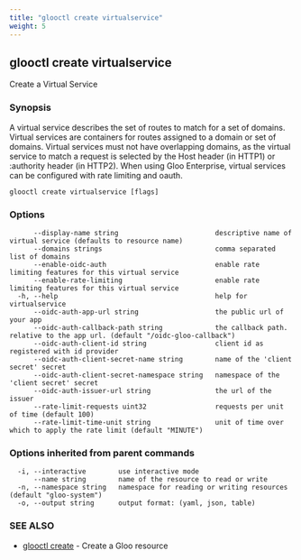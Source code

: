 ```yaml
---
title: "glooctl create virtualservice"
weight: 5
---
```

## glooctl create virtualservice

Create a Virtual Service

### Synopsis

A virtual service describes the set of routes to match for a set of domains. 
Virtual services are containers for routes assigned to a domain or set of domains. 
Virtual services must not have overlapping domains, as the virtual service to match a request is selected by the Host header (in HTTP1) or :authority header (in HTTP2). When using Gloo Enterprise, virtual services can be configured with rate limiting and oauth.

```
glooctl create virtualservice [flags]
```

### Options

```
      --display-name string                        descriptive name of virtual service (defaults to resource name)
      --domains strings                            comma separated list of domains
      --enable-oidc-auth                           enable rate limiting features for this virtual service
      --enable-rate-limiting                       enable rate limiting features for this virtual service
  -h, --help                                       help for virtualservice
      --oidc-auth-app-url string                   the public url of your app
      --oidc-auth-callback-path string             the callback path. relative to the app url. (default "/oidc-gloo-callback")
      --oidc-auth-client-id string                 client id as registered with id provider
      --oidc-auth-client-secret-name string        name of the 'client secret' secret
      --oidc-auth-client-secret-namespace string   namespace of the 'client secret' secret
      --oidc-auth-issuer-url string                the url of the issuer
      --rate-limit-requests uint32                 requests per unit of time (default 100)
      --rate-limit-time-unit string                unit of time over which to apply the rate limit (default "MINUTE")
```

### Options inherited from parent commands

```
  -i, --interactive        use interactive mode
      --name string        name of the resource to read or write
  -n, --namespace string   namespace for reading or writing resources (default "gloo-system")
  -o, --output string      output format: (yaml, json, table)
```

### SEE ALSO

* [glooctl create](../glooctl_create)	 - Create a Gloo resource

